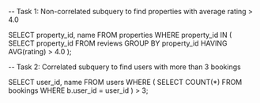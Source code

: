 -- Task 1: Non-correlated subquery to find properties with average rating > 4.0

SELECT 
    property_id,
    name
FROM 
    properties 
WHERE 
    property_id IN (
        SELECT 
            property_id
        FROM 
            reviews 
        GROUP BY 
            property_id
        HAVING 
            AVG(rating) > 4.0
    );


-- Task 2: Correlated subquery to find users with more than 3 bookings

SELECT 
    user_id,
    name
FROM 
    users 
WHERE (
    SELECT 
        COUNT(*)
    FROM 
        bookings 
    WHERE 
        b.user_id = user_id
) > 3;
